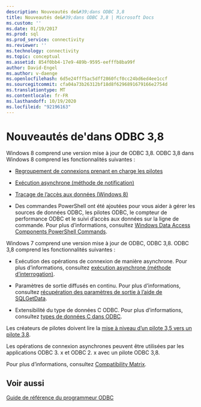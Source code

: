 ```yaml
---
description: Nouveautés de&#39;dans ODBC 3,8
title: Nouveautés de&#39;dans ODBC 3,8 | Microsoft Docs
ms.custom: ''
ms.date: 01/19/2017
ms.prod: sql
ms.prod_service: connectivity
ms.reviewer: ''
ms.technology: connectivity
ms.topic: conceptual
ms.assetid: 854f0bb4-17e9-489b-9595-eefffb8ba99f
author: David-Engel
ms.author: v-daenge
ms.openlocfilehash: 6d5e24fff5ac5dff2860fcf0cc24bd6ed4ee1ccf
ms.sourcegitcommit: cfa04a73b26312bf18d8f6296891679166e2754d
ms.translationtype: MT
ms.contentlocale: fr-FR
ms.lasthandoff: 10/19/2020
ms.locfileid: "92196163"
---
```

# <a name="what39s-new-in-odbc-38"></a>Nouveautés de&#39;dans ODBC 3,8
Windows 8 comprend une version mise à jour de ODBC 3,8. ODBC 3,8 dans Windows 8 comprend les fonctionnalités suivantes :  
  
-   [Regroupement de connexions prenant en charge les pilotes](../../odbc/reference/develop-app/driver-aware-connection-pooling.md)  
  
-   [Exécution asynchrone (méthode de notification)](../../odbc/reference/develop-app/asynchronous-execution-notification-method.md)  
  
-   [Traçage de l’accès aux données (Windows 8)](/previous-versions/windows/desktop/hh829624(v=vs.85))  
  
-   Des commandes PowerShell ont été ajoutées pour vous aider à gérer les sources de données ODBC, les pilotes ODBC, le compteur de performance ODBC et le suivi d’accès aux données sur la ligne de commande.  Pour plus d’informations, consultez [Windows Data Access Components PowerShell Commands](/previous-versions/windows/desktop/jj134064(v=vs.85)).  
  
 Windows 7 comprend une version mise à jour de ODBC, ODBC 3,8. ODBC 3,8 comprend les fonctionnalités suivantes :  
  
-   Exécution des opérations de connexion de manière asynchrone. Pour plus d’informations, consultez [exécution asynchrone (méthode d’interrogation)](../../odbc/reference/develop-app/asynchronous-execution-polling-method.md).  
  
-   Paramètres de sortie diffusés en continu. Pour plus d’informations, consultez [récupération des paramètres de sortie à l’aide de SQLGetData](../../odbc/reference/develop-app/retrieving-output-parameters-using-sqlgetdata.md).  
  
-   Extensibilité du type de données C ODBC. Pour plus d’informations, consultez [types de données C dans ODBC](../../odbc/reference/develop-app/c-data-types-in-odbc.md).  
  
 Les créateurs de pilotes doivent lire la [mise à niveau d’un pilote 3,5 vers un pilote 3,8](../../odbc/reference/develop-driver/upgrading-a-3-5-driver-to-a-3-8-driver.md).  
  
 Les opérations de connexion asynchrones peuvent être utilisées par les applications ODBC 3. x et ODBC 2. x avec un pilote ODBC 3,8.  
  
 Pour plus d’informations, consultez [Compatibility Matrix](../../odbc/reference/develop-app/compatibility-matrix.md).  
  
## <a name="see-also"></a>Voir aussi  
 [Guide de référence du programmeur ODBC](../../odbc/reference/odbc-programmer-s-reference.md)